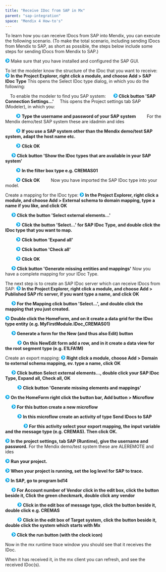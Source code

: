 ```yaml
---
title: "Receive IDoc from SAP in Mx"
parent: "sap-integration"
space: "Mendix 4 How-to's"
---
```

To learn how you can receive IDocs from SAP into Mendix, you can execute the following scenario.
(To make the total scenario, including sending IDocs from Mendix to SAP, as short as possible, the steps below include some steps for sending IDocs from Mendix to SAP.)

![](attachments/819203/917932.png) Make sure that you have installed and configured the SAP GUI.

To let the modeler know the structure of the IDoc that you want to receive:
![](attachments/819203/917932.png) **In the Project Explorer, right click a module, and choose Add > SAP IDoc Type**
This opens the Select IDoc type dialog, in which you do the following:

    To enable the modeler to find you SAP system:
     ![](attachments/819203/917932.png) **Click button 'SAP Connection Settings...'**
    This opens the Project settings tab SAP (Modeler), in which you:

         ![](attachments/819203/917932.png) **Type the username and password of your SAP system**
        For the Mendix demo/test SAP system these are idadmin and ides

         ![](attachments/819203/917932.png) **If you use a SAP system other than the Mendix demo/test SAP system, adapt the host name etc.**

         ![](attachments/819203/917932.png) **Click OK**

     ![](attachments/819203/917932.png) **Click button 'Show the IDoc types that are available in your SAP system'**

         ![](attachments/819203/917932.png) **In the filter box type e.g. CREMAS01**

         ![](attachments/819203/917932.png) **Click OK**
        Now you have imported the SAP IDoc type into your model.

Create a mapping for the IDoc type:
![](attachments/819203/917932.png) **In the Project Explorer, right click a module, and choose Add > External schema to domain mapping, type a name if you like, and click OK**

     ![](attachments/819203/917932.png) **Click the button 'Select external elements...'**

         ![](attachments/819203/917932.png) **Click the button 'Select...' for SAP IDoc Type, and double click the IDoc type that you want to map.**

         ![](attachments/819203/917932.png) **Click button 'Expand all'**

         ![](attachments/819203/917932.png) **Click button 'Check all'**

         ![](attachments/819203/917932.png) **Click OK**

     ![](attachments/819203/917932.png) **Click button 'Generate missing entities and mappings'**
Now you have a complete mapping for your IDoc Type.

The next step is to create an SAP IDoc server which can receive IDocs from SAP:
![](attachments/819203/917932.png) **In the Project Explorer, right click a module, and choose Add > Published SAP rfc server, if you want type a name, and click OK**

     ![](attachments/819203/917932.png) **For the Mapping click button 'Select...', and double click the mapping that you just created.**

![](attachments/819203/917932.png) **Double click the HomeForm, and on it create a data grid for the IDoc type entity (e.g. MyFirstModule.IDoc_CREMAS01)**

     ![](attachments/819203/917932.png) **Generate a form for the New (and thus also Edit) button**

          ![](attachments/819203/917932.png) **On this NewEdit form add a row, and in it create a data view for the root segment type (e.g. E1LFA1M)**

Create an export mapping:
![](attachments/819203/917932.png) **Right click a module, choose Add > Domain to external schema mapping, ev. type a name, click OK**

     ![](attachments/819203/917932.png) **Click button Select external elements..., double click your SAP IDoc Type, Expand all, Check all, OK**

          ![](attachments/819203/917932.png) **Click button 'Generate missing elements and mappings'**

![](attachments/819203/917932.png) **On the HomeForm right click the button bar, Add button > Microflow**

     ![](attachments/819203/917932.png) **For this button create a new microflow**

          ![](attachments/819203/917932.png) **In this microflow create an activity of type Send IDocs to SAP**

               ![](attachments/819203/917932.png) **For this activity select your export mapping, the input variable and the message type (e.g. CREMAS). Then click OK.**

![](attachments/819203/917932.png) **In the project settings, tab SAP (Runtime), give the username and password.**
For the Mendix demo/test system these are ALEREMOTE and ides

![](attachments/819203/917932.png) **Run your project.**

![](attachments/819203/917932.png) **When your project is running, set the log level for SAP to trace.**

![](attachments/819203/917932.png) **In SAP, go to program bd14**

     ![](attachments/819203/917932.png) **For Account number of Vendor click in the edit box, click the button beside it, Click the green checkmark, double click any vendor**

          ![](attachments/819203/917932.png) **Click in the edit box of message type, click the button beside it, double click e.g. CREMAS**

          ![](attachments/819203/917932.png) **Click in the edit box of Target system, click the button beside it, double click the system which starts with Mx**

     ![](attachments/819203/917932.png) **Click the run button (with the clock icon)**

Now in the mx runtime trace window you should see that it receives the IDoc.

When it has received it, in the mx client you can refresh, and see the received IDoc(s).
